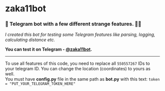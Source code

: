 # zaka11bot
### 🤖 Telegram bot with a few different strange features. 🤨🙃
_I created this bot for testing some Telegram features like parsing, logging, calculating distance etc._

**You can test it on Telegram - [@zaka11bot](https://t.me/zaka11bot "test 🇺🇦").**

---

To use all features of this code, you need to replace all `550557267` IDs to your telegram ID. You can change the location (coordinates) to yours as well.\
You must have __config.py__ file in the same path as __bot.py__ with this text: `token = "PUT_YOUR_TELEGRAM_TOKEN_HERE"`
